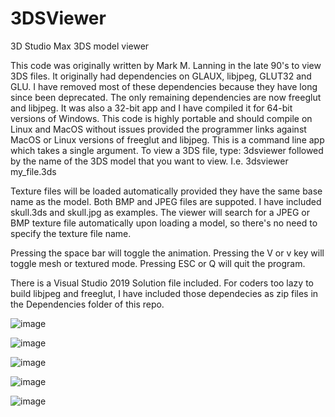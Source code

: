 # 3DSViewer
3D Studio Max 3DS model viewer

This code was originally written by Mark M. Lanning in the late 90's to view 3DS files.  It originally had dependencies on GLAUX, libjpeg, GLUT32 and GLU.  I have removed most of these dependencies because they have long since been deprecated.  The only remaining dependencies are now freeglut and libjpeg.  It was also a 32-bit app and I have compiled it for 64-bit versions of Windows.  This code is highly portable and should compile on Linux and MacOS without issues provided the programmer links against MacOS or Linux versions of freeglut and libjpeg.  This is a command line app which takes a single argument.  To view a 3DS file, type:  3dsviewer followed by the name of the 3DS model that you want to view.  I.e. 3dsviewer my_file.3ds

Texture files will be loaded automatically provided they have the same base name as the model.  Both BMP and JPEG files are suppoted.  I have included skull.3ds and skull.jpg as examples.  The viewer will search for a JPEG or BMP texture file automatically upon loading a model, so there's no need to specify the texture file name.

Pressing the space bar will toggle the animation.  Pressing the V or v key will toggle mesh or textured mode.  Pressing ESC or Q will quit the program.

There is a Visual Studio 2019 Solution file included.  For coders too lazy to build libjpeg and freeglut, I have included those dependecies as zip files in the Dependencies folder of this repo.

![image](https://user-images.githubusercontent.com/5926287/153332936-1a1984c5-be7d-4f55-9a1a-179d2a25e5f8.png)

![image](https://user-images.githubusercontent.com/5926287/153333040-405954e5-2638-4f49-b0e3-61c370dea204.png)

![image](https://user-images.githubusercontent.com/5926287/153333074-7f95de61-16ec-43ae-a0e2-1f16929a66d9.png)

![image](https://user-images.githubusercontent.com/5926287/153333123-fee12312-f090-4536-ac02-5958c4edf147.png)

![image](https://user-images.githubusercontent.com/5926287/153333167-c7cc6a19-8522-4214-b027-68bed5c26fd1.png)


